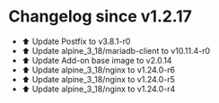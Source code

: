 # Changelog since v1.2.17
- ⬆️ Update Postfix to v3.8.1-r0 
- ⬆️ Update alpine_3_18/mariadb-client to v10.11.4-r0 
- ⬆️ Update Add-on base image to v2.0.14 
- ⬆️ Update alpine_3_18/nginx to v1.24.0-r6 
- ⬆️ Update alpine_3_18/nginx to v1.24.0-r5 
- ⬆️ Update alpine_3_18/nginx to v1.24.0-r4 
